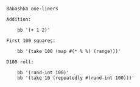 

    Babashka one-liners

    Addition:

        bb '(+ 1 2)'

    First 100 squares:

        bb '(take 100 (map #(* % %) (range)))'

    D100 roll:

        bb '(rand-int 100)'
        bb '(take 10 (repeatedly #(rand-int 100)))'
